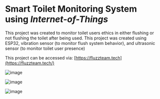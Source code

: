 <h1> Smart Toilet Monitoring System using <i>Internet-of-Things</i></h1>

This project was created to monitor toilet users ethics in either flushing or not flushing the toilet after being used. This project was created using ESP32, vibration sensor (to monitor flush system behavior), and ultrasonic sensor (to monitor toilet user presence)

This project can be accessed via: [https://fluzzteam.tech](https://fluzzteam.tech/)

![image](https://github.com/rendychristiann/toilet-monitoring-system/assets/78911479/3df15bc4-fd03-4af7-860e-e548a118ee51)

![image](https://github.com/rendychristiann/toilet-monitoring-system/assets/78911479/919c0110-60c1-472f-80c0-60c72ee4883e)

![image](https://github.com/rendychristiann/toilet-monitoring-system/assets/78911479/419381c5-6bce-4fd9-a2e9-b4e7784b6797)

